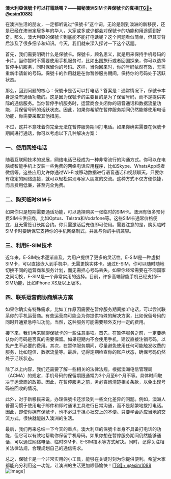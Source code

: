 **澳大利亞保號卡可以打電話嗎？——揭秘澳洲SIM卡與保號卡的真相[[TG💪+ @esim1088](https://t.me/s/esim1088)]**

在澳洲生活的朋友，一定都听说过“保號卡”这个词。无论是刚到澳洲的新移民，还是已经在澳洲定居多年的华人，大家或多或少都会对保號卡的功能和用途感到好奇。那么，澳大利亞的保號卡到底能不能打电话呢？这个问题看似简单，但其实背后涉及了很多细节和知识。今天，我们就来深入探讨一下这个话题。

首先，我们需要明确什么是保號卡。保號卡，顾名思义，就是用来保持手机号码的卡片。当你暂时不需要使用手机服务时，比如出国旅行或者回国探亲，你可以选择暂停手机服务，同时保留你的号码。这样，当你回来时，你的号码依然有效，无需重新申请新的号码。保號卡的作用就是在你暂停服务期间，保持你的号码处于活跃状态。

那么，回到问题的核心：保號卡是否可以打电话？答案是：通常情况下，保號卡本身是没有通话功能的。这是因为保號卡的主要目的是为了保留号码，而不是提供实际的通信服务。当你暂停手机服务时，运营商会关闭你的语音通话和数据流量功能，只保留号码的活跃状态。因此，如果你希望在暂停服务期间仍然能够使用电话功能，你需要采取其他措施。

不过，这并不意味着你完全无法在暂停服务期间打电话。如果你确实需要在保號卡期间进行通话，你可以考虑以下几种解决方案：

### 一、使用网络电话

随着互联网技术的发展，网络电话已经成为一种非常流行的沟通方式。你可以在电脑或智能手机上安装一些免费的网络电话应用程序，比如Skype、WhatsApp或者微信等。这些应用允许你通过Wi-Fi或移动数据进行语音通话和视频聊天。只要你有稳定的网络连接，就可以轻松实现与家人朋友的交流。这种方式不仅方便快捷，而且费用低廉，甚至完全免费。

### 二、购买临时SIM卡

如果你只是短期需要通话功能，可以选择购买一张临时的SIM卡。澳洲有很多预付费SIM卡供应商，比如Optus、Telstra和Vodafone等。这些SIM卡通常价格便宜，且无需签订长期合约。你只需激活后充值即可使用。需要注意的是，购买临时SIM卡时要确保它支持你的手机网络制式，并且与你的手机兼容。

### 三、利用E-SIM技术

近年来，E-SIM技术逐渐普及，为用户提供了更多的灵活性。E-SIM是一种虚拟SIM卡，可以直接嵌入到手机中，无需更换实体卡。通过E-SIM，你可以随时随地切换不同的运营商和服务计划，而无需担心号码丢失。如果你经常需要在不同国家之间切换，E-SIM是一个非常实用的选择。目前，许多高端智能手机已经支持E-SIM功能，比如iPhone XS及以上版本。

### 四、联系运营商协商解决方案

如果你确实有特殊需求，比如工作原因需要在暂停服务期间接听电话，可以尝试联系你的手机运营商。有些运营商可能会为你提供特殊的解决方案，比如保留号码的同时开通紧急呼叫功能。当然，这种服务可能需要额外支付一定的费用。

接下来，我们再来聊聊保號卡的一些注意事项。首先，在暂停服务之前，一定要确认你的号码是否真的需要保留。如果短期内不会使用手机，建议直接注销号码，以免产生不必要的费用。其次，在暂停服务期间，尽量避免使用任何可能触发收费的服务，比如短信、数据流量等。最后，记得定期检查你的账户状态，确保号码仍然处于活跃状态。

除了以上内容，我们还需要了解一些相关的法律法规。根据澳洲电信管理局（ACMA）的规定，手机号码的保留期限通常为3个月至6个月不等。具体时间取决于运营商的政策。因此，在暂停服务之前，务必咨询清楚相关条款，以免出现号码被回收的情况。

此外，对于新移民来说，办理保號卡还涉及到一些文化差异的问题。例如，澳洲人普遍习惯于使用电子邮件和即时通讯工具进行日常沟通，而不是频繁地拨打电话。因此，即使你拥有保號卡，也不必过于担心社交上的不便。只要学会适应当地的交流方式，很快就能融入澳洲的生活。

最后，我们再来总结一下今天的重点。澳大利亞的保號卡本身不具备打电话的功能，但它可以有效地帮助你保留手机号码。如果你想在暂停服务期间仍然能够通话，可以通过网络电话、临时SIM卡、E-SIM技术等方式解决。同时，记得关注相关法律法规，合理规划自己的通信需求。

总之，保號卡是一个非常实用的小工具，能够在关键时刻为你提供便利。希望大家都能充分利用这一功能，让澳洲的生活更加顺畅愉快！[[TG💪+ @esim1088](https://t.me/s/esim1088) ![Image](https://i.postimg.cc/4NQfJmqS/Snipaste-2025-05-13-00-14-12.png)]